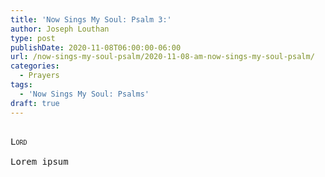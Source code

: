 ```yaml
---
title: 'Now Sings My Soul: Psalm 3:'
author: Joseph Louthan
type: post
publishDate: 2020-11-08T06:00:00-06:00
url: /now-sings-my-soul-psalm/2020-11-08-am-now-sings-my-soul-psalm/
categories:
  - Prayers
tags:
  - 'Now Sings My Soul: Psalms'
draft: true
---
```


<pre>
<div style="font-variant: small-caps;">
Lord
</div>
Lorem ipsum
</pre>

